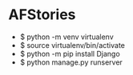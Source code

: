 # AFStories
<!--  https://www.w3schools.com/django/django_create_virtual_environment.php -->
- $ python -m venv virtualenv
- $ source virtualenv/bin/activate
- $ python -m pip install Django
- $ python manage.py runserver
